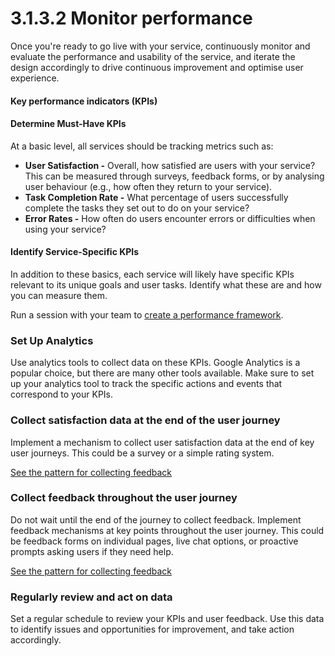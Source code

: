 # 3.1.3.2 Monitor performance

Once you're ready to go live with your service, continuously monitor and evaluate the performance and usability of the service, and iterate the design accordingly to drive continuous improvement and optimise user experience.

#### **Key performance indicators (KPIs)**

#### **Determine Must-Have KPIs**

At a basic level, all services should be tracking metrics such as:

* **User Satisfaction -** Overall, how satisfied are users with your service? This can be measured through surveys, feedback forms, or by analysing user behaviour (e.g., how often they return to your service).
* **Task Completion Rate -** What percentage of users successfully complete the tasks they set out to do on your service?
* **Error Rates -** How often do users encounter errors or difficulties when using your service?

#### **Identify Service-Specific KPIs**

In addition to these basics, each service will likely have specific KPIs relevant to its unique goals and user tasks. Identify what these are and how you can measure them.

Run a session with your team to [create a performance framework](https://dataingovernment.blog.gov.uk/2016/11/02/setting-up-a-performance-framework-for-the-uk-parliament-website/).

### **Set Up Analytics**

Use analytics tools to collect data on these KPIs. Google Analytics is a popular choice, but there are many other tools available. Make sure to set up your analytics tool to track the specific actions and events that correspond to your KPIs.

### **Collect satisfaction data at the end of the user journey**

Implement a mechanism to collect user satisfaction data at the end of key user journeys. This could be a survey or a simple rating system.

[See the pattern for collecting feedback](../../../service-patterns/5-user-flows/6.3-asking-users-for-feedback.md)

### **Collect feedback throughout the user journey**

Do not wait until the end of the journey to collect feedback. Implement feedback mechanisms at key points throughout the user journey. This could be feedback forms on individual pages, live chat options, or proactive prompts asking users if they need help.

[See the pattern for collecting feedback](../../../service-patterns/5-user-flows/6.3-asking-users-for-feedback.md)

### **Regularly review and act on data**

Set a regular schedule to review your KPIs and user feedback. Use this data to identify issues and opportunities for improvement, and take action accordingly.&#x20;
